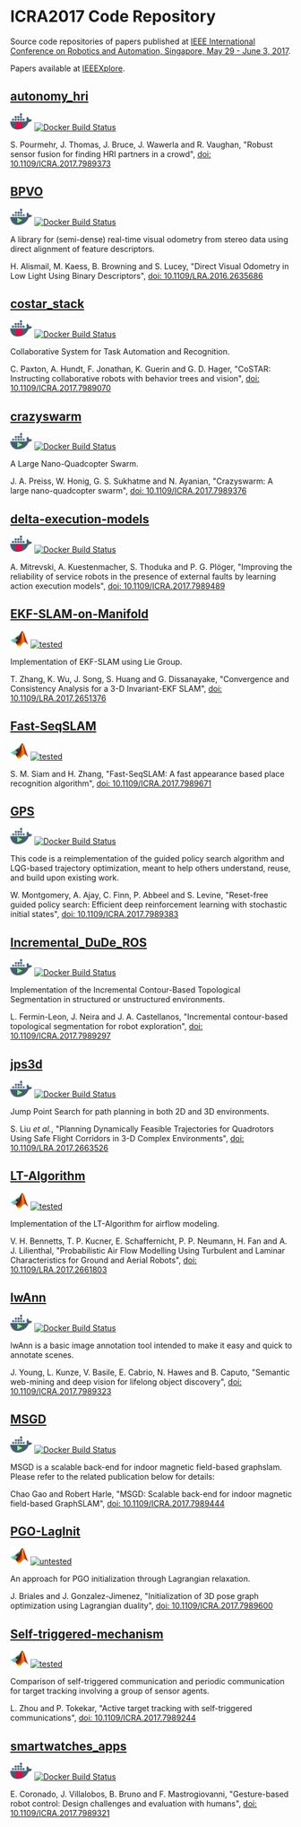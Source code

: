 # ICRA2017 Code Repository

Source code repositories of papers published at [IEEE International Conference on Robotics and Automation, Singapore, May 29 - June 3, 2017](http://www.icra2017.org/).

Papers available at [IEEEXplore](https://ieeexplore.ieee.org/xpl/mostRecentIssue.jsp?punumber=7960754).

## [autonomy_hri](https://github.com/ICRA2017/autonomy_hri)

[![Docker logo](docker_not.png "Not running in Docker")](https://github.com/ICRA2017/autonomy_hri#run-in-docker)
[![Docker Build Status](https://img.shields.io/docker/build/icra2017/autonomy_hri.svg)](https://hub.docker.com/r/icra2017/autonomy_hri/)

S. Pourmehr, J. Thomas, J. Bruce, J. Wawerla and R. Vaughan, "Robust sensor fusion for finding HRI partners in a crowd",
[doi: 10.1109/ICRA.2017.7989373](https://doi.org/10.1109/ICRA.2017.7989373)

## [BPVO](https://github.com/ICRA2017/bpvo)

[![Docker logo](docker_run_small.png "Run in Docker")](https://github.com/ICRA2017/bpvo#run-in-docker)
[![Docker Build Status](https://img.shields.io/docker/build/icra2017/bpvo.svg)](https://hub.docker.com/r/icra2017/bpvo/)

A library for (semi-dense) real-time visual odometry from stereo data using direct alignment of feature descriptors.

H. Alismail, M. Kaess, B. Browning and S. Lucey, "Direct Visual Odometry in Low Light Using Binary Descriptors", 
[doi: 10.1109/LRA.2016.2635686](https://doi.org/10.1109/LRA.2016.2635686)

## [costar_stack](https://github.com/ICRA2017/costar_stack)

[![Docker logo](docker_not.png "Not running in Docker")](https://github.com/ICRA2017/costar_stack#run-in-docker)
[![Docker Build Status](https://img.shields.io/docker/build/icra2017/costar_stack.svg)](https://hub.docker.com/r/icra2017/costar_stack/)

Collaborative System for Task Automation and Recognition.

C. Paxton, A. Hundt, F. Jonathan, K. Guerin and G. D. Hager, "CoSTAR: Instructing collaborative robots with behavior trees and vision",
[doi: 10.1109/ICRA.2017.7989070](https://doi.org/10.1109/ICRA.2017.7989070)

## [crazyswarm](https://github.com/ICRA2017/crazyswarm)

[![Docker logo](docker_run_small.png "Run in Docker")](https://github.com/ICRA2017/crazyswarm#run-in-docker)
[![Docker Build Status](https://img.shields.io/docker/build/icra2017/crazyswarm.svg)](https://hub.docker.com/r/icra2017/crazyswarm/)

A Large Nano-Quadcopter Swarm.

J. A. Preiss, W. Honig, G. S. Sukhatme and N. Ayanian, "Crazyswarm: A large nano-quadcopter swarm",
[doi: 10.1109/ICRA.2017.7989376](https://doi.org/10.1109/ICRA.2017.7989376)

## [delta-execution-models](https://github.com/ICRA2017/delta-execution-models)

[![Docker logo](docker_not.png "Docker not available")](https://github.com/ICRA2017/delta-execution-models#run-in-docker)
[![Docker Build Status](https://img.shields.io/docker/build/icra2017/delta-execution-models.svg)](https://hub.docker.com/r/icra2017/delta-execution-models/)

A. Mitrevski, A. Kuestenmacher, S. Thoduka and P. G. Plöger, "Improving the reliability of service robots in the presence of external faults by learning action execution models",
[doi: 10.1109/ICRA.2017.7989489](https://doi.org/10.1109/ICRA.2017.7989489)

## [EKF-SLAM-on-Manifold](https://github.com/ICRA2017/EKF-SLAM-on-Manifold)

[![Matlab logo](Matlab_Logo.png "Tests")](https://github.com/ICRA2017/EKF-SLAM-on-Manifold#tests) 
[![tested](https://img.shields.io/badge/matlab-tested-brightgreen.svg)](https://github.com/ICRA2017/EKF-SLAM-on-Manifold#tests)

Implementation of EKF-SLAM using Lie Group.

T. Zhang, K. Wu, J. Song, S. Huang and G. Dissanayake, "Convergence and Consistency Analysis for a 3-D Invariant-EKF SLAM",
[doi: 10.1109/LRA.2017.2651376](https://doi.org/10.1109/LRA.2017.2651376)

## [Fast-SeqSLAM](https://github.com/ICRA2017/Fast-SeqSLAM)

[![Matlab logo](Matlab_Logo.png "Tests")](https://github.com/ICRA2017/Fast-SeqSLAM#tests) 
[![tested](https://img.shields.io/badge/matlab-tested-brightgreen.svg)](https://github.com/ICRA2017/Fast-SeqSLAM#tests)

S. M. Siam and H. Zhang, "Fast-SeqSLAM: A fast appearance based place recognition algorithm",
[doi: 10.1109/ICRA.2017.7989671](https://doi.org/10.1109/ICRA.2017.7989671)

## [GPS](https://github.com/ICRA2017/gps)

[![Docker logo](docker_run_small.png "Run in Docker")](https://github.com/ICRA2017/gps#run-in-docker)
[![Docker Build Status](https://img.shields.io/docker/build/icra2017/gps.svg)](https://hub.docker.com/r/icra2017/gps/)

This code is a reimplementation of the guided policy search algorithm and LQG-based trajectory optimization, meant to help others understand, reuse, and build upon existing work.

W. Montgomery, A. Ajay, C. Finn, P. Abbeel and S. Levine, "Reset-free guided policy search: Efficient deep reinforcement learning with stochastic initial states",
[doi: 10.1109/ICRA.2017.7989383](https://doi.org/10.1109/ICRA.2017.7989383)

## [Incremental_DuDe_ROS](https://github.com/ICRA2017/Incremental_DuDe_ROS)

[![Docker logo](docker_run_small.png "Run in Docker")](https://github.com/ICRA2017/Incremental_DuDe_ROS#run-in-docker)
[![Docker Build Status](https://img.shields.io/docker/build/icra2017/incremental_dude_ros.svg)](https://hub.docker.com/r/icra2017/incremental_dude_ros/)

Implementation of the Incremental Contour-Based Topological Segmentation in structured or unstructured environments. 

L. Fermin-Leon, J. Neira and J. A. Castellanos, "Incremental contour-based topological segmentation for robot exploration",
[doi: 10.1109/ICRA.2017.7989297](https://doi.org/10.1109/ICRA.2017.7989297)

## [jps3d](https://github.com/ICRA2017/jps3d)

[![Docker logo](docker_run_small.png "Run in Docker")](https://github.com/ICRA2017/jps3d#run-in-docker)
[![Docker Build Status](https://img.shields.io/docker/build/icra2017/jps3d.svg)](https://hub.docker.com/r/icra2017/jps3d/)

Jump Point Search for path planning in both 2D and 3D environments.

S. Liu *et al.*, "Planning Dynamically Feasible Trajectories for Quadrotors Using Safe Flight Corridors in 3-D Complex Environments",
[doi: 10.1109/LRA.2017.2663526](https://doi.org/10.1109/LRA.2017.2663526)

## [LT-Algorithm](https://github.com/ICRA2017/LT-Algorithm)

[![Matlab logo](Matlab_Logo.png "Tests")](https://github.com/ICRA2017/LT-Algorithm#tests)
[![tested](https://img.shields.io/badge/matlab-tested-brightgreen.svg)](https://github.com/ICRA2017/LT-Algorithm#tests)

Implementation of the LT-Algorithm for airflow modeling.

V. H. Bennetts, T. P. Kucner, E. Schaffernicht, P. P. Neumann, H. Fan and A. J. Lilienthal, "Probabilistic Air Flow Modelling Using Turbulent and Laminar Characteristics for Ground and Aerial Robots",
[doi: 10.1109/LRA.2017.2661803](https://doi.org/10.1109/LRA.2017.2661803)

## [lwAnn](https://github.com/ICRA2017/lwAnn)

[![Docker logo](docker_run_small.png "Run in Docker")](https://github.com/ICRA2017/lwAnn#run-in-docker)
[![Docker Build Status](https://img.shields.io/docker/build/icra2017/lwann.svg)](https://hub.docker.com/r/icra2017/lwann/)

lwAnn is a basic image annotation tool intended to make it easy and quick to annotate scenes. 

J. Young, L. Kunze, V. Basile, E. Cabrio, N. Hawes and B. Caputo, "Semantic web-mining and deep vision for lifelong object discovery",
[doi: 10.1109/ICRA.2017.7989323](http://doir.org/10.1109/ICRA.2017.7989323)

## [MSGD](https://github.com/ICRA2017/MSGD)

[![Docker logo](docker_run_small.png "Run in Docker")](https://github.com/ICRA2017/MSGD#run-in-docker)
[![Docker Build Status](https://img.shields.io/docker/build/icra2017/msgd.svg)](https://hub.docker.com/r/icra2017/msgd/)

MSGD is a scalable back-end for indoor magnetic field-based graphslam. Please refer to the related publication below for details:

Chao Gao and Robert Harle, "MSGD: Scalable back-end for indoor magnetic field-based GraphSLAM",
[doi: 10.1109/ICRA.2017.7989444](https://doi.org/10.1109/ICRA.2017.7989444)

## [PGO-LagInit](https://github.com/ICRA2017/PGO-LagInit)

[![Matlab logo](Matlab_Logo.png "Tests")](https://github.com/ICRA2017/PGO-LagInit#tests)
[![untested](https://img.shields.io/badge/matlab-untested-brightred.svg)](https://github.com/ICRA2017/PGO-LagInit#tests)

An approach for PGO initialization through Lagrangian relaxation.

J. Briales and J. Gonzalez-Jimenez, "Initialization of 3D pose graph optimization using Lagrangian duality",
[doi: 10.1109/ICRA.2017.7989600](https://doi.org/10.1109/ICRA.2017.7989600)

## [Self-triggered-mechanism](https://github.com/ICRA2017/Self-triggered-mechanism)

[![Matlab logo](Matlab_Logo.png "Tests")](https://github.com/ICRA2017/Self-triggered-mechanism#tests)
[![tested](https://img.shields.io/badge/matlab-tested-brightgreen.svg)](https://github.com/ICRA2017/Self-triggered-mechanism#tests)

Comparison of self-triggered communication and periodic communication for target tracking involving a group of sensor agents.

L. Zhou and P. Tokekar, "Active target tracking with self-triggered communications",
[doi: 10.1109/ICRA.2017.7989244](https://doi.org/10.1109/ICRA.2017.7989244)

## [smartwatches_apps](https://github.com/ICRA2017/smartwatches_apps)

[![Docker logo](docker_not.png "Docker not available")](https://github.com/ICRA2017/smartwatches_apps#run-in-docker)
[![Docker Build Status](https://img.shields.io/docker/build/icra2017/smartwatches_apps.svg)](https://hub.docker.com/r/icra2017/smartwatches_apps/)

E. Coronado, J. Villalobos, B. Bruno and F. Mastrogiovanni, "Gesture-based robot control: Design challenges and evaluation with humans",
[doi: 10.1109/ICRA.2017.7989321](https://doi.org/10.1109/ICRA.2017.7989321)
